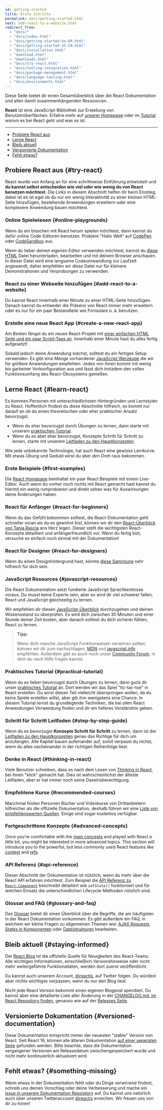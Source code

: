 ```yaml
---
id: getting-started
title: Erste Schritte
permalink: docs/getting-started.html
next: add-react-to-a-website.html
redirect_from:
  - "docs/"
  - "docs/index.html"
  - "docs/getting-started-ko-KR.html"
  - "docs/getting-started-zh-CN.html"
  - "docs/installation.html"
  - "download.html"
  - "downloads.html"
  - "docs/try-react.html"
  - "docs/tooling-integration.html"
  - "docs/package-management.html"
  - "docs/language-tooling.html"
  - "docs/environments.html"
---
```


Diese Seite bietet dir einen Gesamtüberblick über die React Dokumentation und allen damit zusammenhängenden Ressourcen.

**React** ist eine JavaScript-Bibliothek zur Erstellung von Benutzeroberflächen. Erfahre mehr auf [unserer Homepage](/) oder im [Tutorial](/tutorial/tutorial.html) worum es bei React geht und was es ist.

---

- [Probiere React aus](#try-react)
- [Lerne React](#learn-react)
- [Bleib aktuell](#staying-informed)
- [Versionierte Dokumentation](#versioned-documentation)
- [Fehlt etwas?](#something-missing)

## Probiere React aus {#try-react}

React wurde von Anfang an für eine schrittweise Einführung entwickelt und **du kannst selbst entscheiden wie viel oder wie wenig du von React benutzen möchtest.** Die Links in diesem Abschnitt helfen dir beim Einstieg, dabei ist es ist egal ob du nur ein wenig Interaktivtät zu einer kleinen HTML-Seite hinzufügen, bestehende Anwendungen erweitern oder eine komplexere Anwendung bauen möchtest.

### Online Spielwiesen {#online-playgrounds}

Wenn du ein bisschen mit React herum spielen möchtest, dann kannst du dafür online Code-Editoren benutzen.
Probiere "Hallo Welt" auf [CodePen](codepen://hello-world) oder [CodeSandbox](https://codesandbox.io/s/new) aus.

Wenn du lieber deinen eigenen Editor verwenden möchtest, kannst du [diese HTML](https://raw.githubusercontent.com/reactjs/reactjs.org/master/static/html/single-file-example.html) Datei herunterladen, bearbeiten und mit deinem Browser anschauen. In dieser Datei wird eine langsame Codeumwandlung zur Laufzeit angewandt, daher empfehlen wir diese Datei nur für kleinere Demonstrationen und Verprobungen zu verwenden.

### React zu einer Webseite hinzufügen {#add-react-to-a-website}

Du kannst React innerhalb einer Minute zu einer HTML-Seite hinzufügen. Danach kannst du entweder die Präsenz von React immer mehr erweitern oder es nur für ein paar Bestandteile wie Formulare o. ä. benutzen.

### Erstelle eine neue React App {#create-a-new-react-app}

Am Besten fängst du ein neues React-Projekt mit [einer einfachen HTML Seite und ein paar Script-Tags an](/docs/add-react-to-a-website.html). Innerhalb einer Minute hast du alles fertig aufgesetzt!

Sobald jedoch deine Anwendung wächst, solltest du ein fertiges Setup verwenden. Es gibt eine Menge vorhandener [JavaScript Werzeuge](/docs/create-a-new-react-app.html) die wir für größere Anwendungen empfehlen.
Jedes von ihnen kommt mit wenig bis garkeiner Vorkonfiguration aus und lässt dich trotzdem den vollen Funktionsumfang des React-Ökosystems genießen.

## Lerne React {#learn-react}

Es kommen Personen mit unterschiedlichsten Hintergründen und Lernstylen zu React. Hoffentlich findest du diese Abschnitte hilfreich, es kommt nur darauf an ob du einen theoretischen oder eher praktischer Ansatz bevorzugst.

* Wenn du eher bevorzugst durch Übungen zu lernen, dann starte mit unserem [praktischen Tutorial](/tutorial/tutorial.html).
* Wenn du es aber eher bevorzugst, Konzepte Schritt für Schritt zu lernen, starte mit unserem [Leitfaden zu den Hauptkonzepten](/docs/hello-world.html).

Wie jede unbekannte Technologie, hat auch React eine gewisse Lernkurve. Mit etwas Übung und Geduld wirst du aber *den Dreh* raus bekommen.

### Erste Beispiele {#first-examples}

Die [React Homepage](/) beinhaltet ein paar React Beispiele mit einem Live-Editor.
Auch wenn du vorher noch nichts mit React gemacht hast kannst du hiermit ein wenig rumprobieren und direkt sehen was für Auswirkungen
deine Änderungen haben.

### React für Anfänger {#react-for-beginners}

Wenn du das Gefühl bekommen solltest, die React-Dokumentation geht schneller voran als du es gewohnt bist, können wir dir den [React-Überblick von Tania Rascia](https://www.taniarascia.com/getting-started-with-react/) ans Herz legen.
Dieser stellt die wichtigsten React-Konzepte detailliert und anfängerfreundlich vor. Wenn du fertig bist, versuche es einfach noch einmal mit der Dokumentation!

### React für Designer {#react-for-designers}

Wenn du einen Designhintergrund hast, könnte [diese Sammlung](http://reactfordesigners.com/) sehr hilfreich für dich sein.

### JavaScript Resources {#javascript-resources}

Die React Dokumentation setzt fundierte JavaScript Sprachkentnisse voraus. Du musst keine Experte sein, aber es wird dir viel schwerer fallen, React und JavaScript gleichzeitig zu lernen.

Wir empfehlen dir diesen [JavaScript-Überblick](https://developer.mozilla.org/en-US/docs/Web/JavaScript/A_re-introduction_to_JavaScript) durchzugehen und deinen Wissensstand zu überprüfen. Es wird dich zwischen 30 Minuten und einer Stunde deiner Zeit
kosten, aber danach solltest du dich sicherer fühlen, React zu lernen.

>**Tipp:**
>
> Wenn dich manche JavaScript Funktionweisen verwirren sollten, können wir dir zum nachschlagen, [MDN](https://developer.mozilla.org/en-US/docs/Web/JavaScript) und [javascript.info](http://javascript.info/) empfehlen. Außerdem gibt es auch noch unser [Community Forum](/community/support.html), in dem du nach Hilfe fragen kannst.

### Praktisches Tutorial {#practical-tutorial}

Wenn du es lieber bevorzugst durch Übungen zu lernen, dann guck dir unser [praktisches Tutorial](/tutorial/tutorial.html) an. Dort werden wir das Spiel "tic-tac-toe" in React erstellen.
Du wirst diesen Teil vielleicht überspringen wollen, da du keine Spiele erstellen willst, aber gib ihm wenigstens eine Chance. In diesem Tutorial lernst du grundlegende Techniken, die bei
*allen* React Anwendungen Verwendung finden und dir ein tieferes Verständnis geben.

### Schritt für Schritt Leitfaden {#step-by-step-guide}

Wenn du es bevorzugst **Konzepte Schritt für Schritt** zu lernen, dann ist der [Leitfaden zu den Hauptkonzepten](/docs/hello-world.html) genau das Richtige für dich um anzufangen. Alle Kapitel bauen aufeinander auf, somit verpasst du nichts, wenn du alles nacheinander in der richtigen Reihenfolge liest.

### Denke in React {#thinking-in-react}

Viele Benutzer schreiben, dass es nach dem Lesen von [Thinking in React](/docs/thinking-in-react.html), bei ihnen "klick" gemacht hat.
Dies ist wahrscheinlichst der älteste Leitfaden, aber er hat immer noch seine Da­seins­be­rech­ti­gung.

### Empfohlene Kurse {#recommended-courses}

Manchmal finden Personen Bücher und Videokurse von Drittanbietern hilfreicher als die offizielle Dokumentation, deshalb
führen wir eine [Liste von empfehlenswerten Quellen](/community/courses.html). Einige sind sogar kostenlos verfügbar.

### Fortgeschrittene Konzepte {#advanced-concepts}

Once you're comfortable with the [main concepts](#main-concepts) and played with React a little bit, you might be interested in more advanced topics. This section will introduce you to the powerful, but less commonly used React features like [context](/docs/context.html) and [refs](/docs/refs-and-the-dom.html).

### API Referenz {#api-reference}

Dieser Abschnitt der Dokumentation ist nützlich, wenn du mehr über die React API erfahren möchtest.
Zum Beispiel die [API Referenz zu `React.Component`](/docs/react-component.html) beschreibt detailiert wie `setState()` funktioniert und für welchen Einsatz die unterschiedlichen Lifecycle-Methoden nützlich sind.

### Glossar and FAQ {#glossary-and-faq}

Das [Glossar](/docs/glossary.html) bietet dir einen Überblick über die Begriffe, die am häufigsten in der React Dokumentation vorkommen.
Es gibt außerdem ein FAQ, in welchem wir kleine Fragen zu allgemeinen Themen wie: [AJAX Requests](/docs/faq-ajax.html), [States in Komponenten](/docs/faq-state.html) oder [Dateistrukturen](/docs/faq-structure.html) bearbeiten.

## Bleib aktuell {#staying-informed}

Der [React Blog](/blog/) ist die offizielle Quelle für Neuigkeiten des React-Teams. Alle wichtigen Informationen, einschließlich Versionshinweise oder nicht mehr weitergeführte Funktionaltäten, werden dort zuerst veröffentlicht.

Du kannst auch unserem Account, [@reactjs](https://twitter.com/reactjs), auf Twitter folgen. Du würdest aber nichts wichtiges verpassen, wenn du nur den Blog liest.

Nicht jede React Version bekommt einen eigenen Blogpost spendiert. Du kannst aber eine detailierte Liste aller Änderung in der [CHANGELOG.md, im React Repository finden](https://github.com/facebook/react/blob/master/CHANGELOG.md), genauso wie auf der [Releases Seite](https://github.com/facebook/react).

## Versionierte Dokumentation {#versioned-documentation}

Diese Dokumentation entspricht immer der neuesten "stable" Version von React.
Seit React 16, können alle älteren Dokumentation [auf einer seperaten Seite](/versions) gefunden werden.
Bitte beachte, dass die Dokumentation vergangener Versionen am Releasedatum zwischengespeichert wurde und nicht mehr kontinuierlich
aktualsiert wird.

## Fehlt etwas? {#something-missing}

Wenn etwas in der Dokumentation fehlt oder du Dinge verwirrend findest, schreib uns deinen Vorschlag oder deine Verbesserung und mache ein [Issue in unserem Dokumentation Repository](https://github.com/reactjs/reactjs.org/issues/new) auf. Du kannst uns natürlich auch über unseren Twitteraccount [@reactjs](https://twitter.com/reactjs) erreichen.
Wir freuen uns von dir zu hören!
